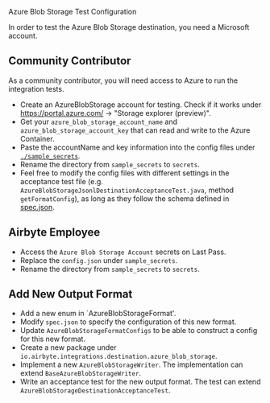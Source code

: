  Azure Blob Storage Test Configuration

In order to test the Azure Blob Storage destination, you need a Microsoft account.

## Community Contributor

As a community contributor, you will need access to Azure to run the integration tests.

- Create an AzureBlobStorage account for testing. Check if it works under https://portal.azure.com/ -> "Storage explorer (preview)".
- Get your `azure_blob_storage_account_name` and `azure_blob_storage_account_key` that can read and write to the Azure Container.
- Paste the accountName and key information into the config files under [`./sample_secrets`](./sample_secrets).
- Rename the directory from `sample_secrets` to `secrets`.
- Feel free to modify the config files with different settings in the acceptance test file (e.g. `AzureBlobStorageJsonlDestinationAcceptanceTest.java`, method `getFormatConfig`), as long as they follow the schema defined in [spec.json](src/main/resources/spec.json).

## Airbyte Employee
- Access the `Azure Blob Storage Account` secrets on Last Pass.
- Replace the `config.json` under `sample_secrets`.
- Rename the directory from `sample_secrets` to `secrets`.

## Add New Output Format
- Add a new enum in `AzureBlobStorageFormat'.
- Modify `spec.json` to specify the configuration of this new format.
- Update `AzureBlobStorageFormatConfigs` to be able to construct a config for this new format.
- Create a new package under `io.airbyte.integrations.destination.azure_blob_storage`.
- Implement a new `AzureBlobStorageWriter`. The implementation can extend `BaseAzureBlobStorageWriter`.
- Write an acceptance test for the new output format. The test can extend `AzureBlobStorageDestinationAcceptanceTest`.
